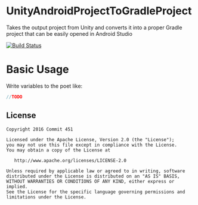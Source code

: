 # UnityAndroidProjectToGradleProject
Takes the output project from Unity and converts it into a proper Gradle project that can be easily opened in Android Studio

[![Build Status](https://travis-ci.org/Commit451/ResourcesPoet.svg?branch=master)](https://travis-ci.org/Commit451/ResourcesPoet)

# Basic Usage
Write variables to the poet like:
```java
//TODO
```

License
--------

    Copyright 2016 Commit 451

    Licensed under the Apache License, Version 2.0 (the "License");
    you may not use this file except in compliance with the License.
    You may obtain a copy of the License at

       http://www.apache.org/licenses/LICENSE-2.0

    Unless required by applicable law or agreed to in writing, software
    distributed under the License is distributed on an "AS IS" BASIS,
    WITHOUT WARRANTIES OR CONDITIONS OF ANY KIND, either express or implied.
    See the License for the specific language governing permissions and
    limitations under the License.
